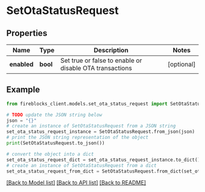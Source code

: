 # SetOtaStatusRequest


## Properties

Name | Type | Description | Notes
------------ | ------------- | ------------- | -------------
**enabled** | **bool** | Set true or false to enable or disable OTA transactions | [optional] 

## Example

```python
from fireblocks_client.models.set_ota_status_request import SetOtaStatusRequest

# TODO update the JSON string below
json = "{}"
# create an instance of SetOtaStatusRequest from a JSON string
set_ota_status_request_instance = SetOtaStatusRequest.from_json(json)
# print the JSON string representation of the object
print(SetOtaStatusRequest.to_json())

# convert the object into a dict
set_ota_status_request_dict = set_ota_status_request_instance.to_dict()
# create an instance of SetOtaStatusRequest from a dict
set_ota_status_request_from_dict = SetOtaStatusRequest.from_dict(set_ota_status_request_dict)
```
[[Back to Model list]](../README.md#documentation-for-models) [[Back to API list]](../README.md#documentation-for-api-endpoints) [[Back to README]](../README.md)



